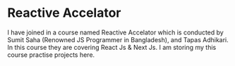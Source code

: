 # Reactive Accelator

I have joined in a course named Reactive Accelator which is conducted by Sumit Saha (Renowned JS Programmer in Bangladesh), and Tapas Adhikari. In this course they are covering React Js & Next Js. I am storing my this course practise projects here.
